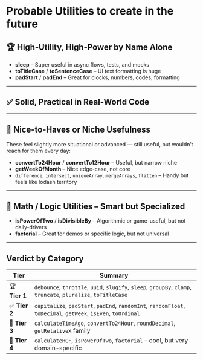# Probable Utilities to create in the future

## 🏆 **High-Utility, High-Power by Name Alone**

<!-- - **debounce** / **throttle** – Essential for performance in UI/event handling -->
<!-- - **slugify** – Hugely common in blogs, CMSs, ecommerce URLs, etc. -->
<!-- - **uuid** – Everyone needs IDs, everywhere -->

- **sleep** – Super useful in async flows, tests, and mocks
    <!-- - **clamp** – Very common in UI, animations, number ranges -->
    <!-- - **groupBy** / **sortBy** – Core data manipulation, extremely handy -->
    <!-- - **truncate** – Used all the time in displaying previews, titles, bios -->
    <!-- - **pluralize** – Instantly useful in UI text: `1 item`, `2 items` -->
- **toTitleCase** / **toSentenceCase** – UI text formatting is huge
  <!-- - **randomInt** / **randomFloat** – Testing, generative UI, fallback logic -->
- **padStart** / **padEnd** – Great for clocks, numbers, codes, formatting

---

## ✅ **Solid, Practical in Real-World Code**

<!-- - **capitalize** / **uncapitalize** -->
<!-- - **isLeapYear** -->
<!-- - **getDaysInMonth** -->
<!-- - **isEven** / **isOdd** -->
<!-- - **toFixedDecimal** -->
<!-- - **toDecimal** -->
<!-- - **getWeek** / **getDayOfYear** -->
<!-- - **ordinalSuffix** -->
<!-- - **toOrdinal** -->
<!-- - **toWords** -->
<!-- - **isValidDate** -->
<!-- - **parseDate** -->
<!-- - **formatDate** -->

---

## 🤝 **Nice-to-Haves or Niche Usefulness**

These feel slightly more situational or advanced — still useful, but wouldn’t reach for them every day:

<!-- - **calculateTimeAgo** – Only for feeds, social, or logs -->
<!-- - **toDurationString** – Specific to interval UX (timers, countdowns) -->

- **convertTo24Hour** / **convertTo12Hour** – Useful, but narrow niche
  <!-- - **getRelativeYear** / `Month`, `Day`, etc. – Advanced comparison, not common for everyone -->
- **getWeekOfMonth** – Nice edge-case, not core
    <!-- - **roundDecimal** – Useful, but easily done inline sometimes -->
    <!-- - **numberToWords** / **spellNumber** – Rare unless building finance, forms, accessibility -->
- `difference`, `intersect`, `uniqueArray`, `mergeArrays`, `flatten` – Handy but feels like lodash territory

---

## 🧠 **Math / Logic Utilities – Smart but Specialized**

<!-- - **calculateHCF** / **calculateLCM** – Strong math utilities, but niche unless working with math-heavy domains -->

- **isPowerOfTwo** / **isDivisibleBy** – Algorithmic or game-useful, but not daily-drivers
- **factorial** – Great for demos or specific logic, but not universal

---

## Verdict by Category

| Tier          | Summary                                                                                                        |
| ------------- | -------------------------------------------------------------------------------------------------------------- |
| 🏆 **Tier 1** | `debounce`, `throttle`, `uuid`, `slugify`, `sleep`, `groupBy`, `clamp`, `truncate`, `pluralize`, `toTitleCase` |
| ✅ **Tier 2** | `capitalize`, `padStart`, `padEnd`, `randomInt`, `randomFloat`, `toDecimal`, `getWeek`, `isEven`, `toOrdinal`  |
| 🤝 **Tier 3** | `calculateTimeAgo`, `convertTo24Hour`, `roundDecimal`, `getRelativeX` family                                   |
| 🧠 **Tier 4** | `calculateHCF`, `isPowerOfTwo`, `factorial` – cool, but very domain-specific                                   |
